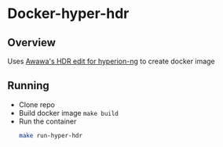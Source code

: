 # Docker-hyper-hdr

## Overview
Uses [Awawa's HDR edit for hyperion-ng](https://github.com/awawa-dev/HyperHDR/releases) to create docker image

## Running
- Clone repo 
- Build docker image 
  ```make build```
- Run the container
  ```bash
  make run-hyper-hdr
  ```
